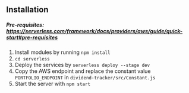 ## Installation

##### Pre-requisites: https://serverless.com/framework/docs/providers/aws/guide/quick-start#pre-requisites 
1. Install modules by running `npm install`
2. `cd serverless`
3. Deploy the services by `serverless deploy --stage dev`
4. Copy the AWS endpoint and replace the constant value `PORTFOLIO_ENDPOINT` in `dividend-tracker/src/Constant.js`
5. Start the server with `npm start`
